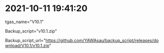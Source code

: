 # 2021-10-11 19:41:20

tgas_name="V10.1"

Backup_script="v10.1.zip"

Backup_script_url="https://github.com/YAWAsau/backup_script/releases/download/V10.1/v10.1.zip"
